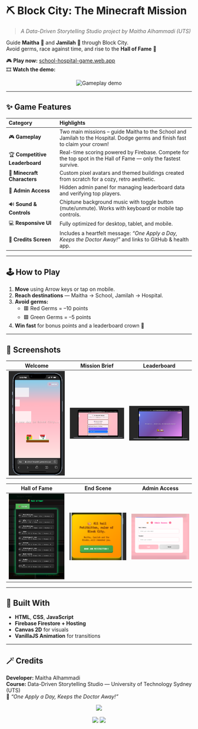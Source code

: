 # ⛏️ Block City: The Minecraft Mission
> *A Data-Driven Storytelling Studio project by Maitha Alhammadi (UTS)*

Guide **Maitha** 🏫 and **Jamilah** 🏥 through Block City.  
Avoid germs, race against time, and rise to the **Hall of Fame** 👑

🎮 **Play now:** [school-hospital-game.web.app](https://school-hospital-game.web.app)  
🎞️ **Watch the demo:**  
<p align="center"><img src="docs/media/gif.gif" width="720" alt="Gameplay demo"></p>

---

## ✨ Game Features

| Category | Highlights |
|:--|:--|
| 🎮 **Gameplay** | Two main missions – guide Maitha to the School and Jamilah to the Hospital. Dodge germs and finish fast to claim your crown! |
| 🏆 **Competitive Leaderboard** | Real-time scoring powered by Firebase. Compete for the top spot in the Hall of Fame — only the fastest survive. |
| 🧱 **Minecraft Characters** | Custom pixel avatars and themed buildings created from scratch for a cozy, retro aesthetic. |
| 🔐 **Admin Access** | Hidden admin panel for managing leaderboard data and verifying top players. |
| 🔊 **Sound & Controls** | Chiptune background music with toggle button (mute/unmute). Works with keyboard or mobile tap controls. |
| 💻 **Responsive UI** | Fully optimized for desktop, tablet, and mobile. |
| 🍎 **Credits Screen** | Includes a heartfelt message: *“One Apply a Day, Keeps the Doctor Away!”* and links to GitHub & health app. |

---

## 🕹️ How to Play
1. **Move** using Arrow keys or tap on mobile.  
2. **Reach destinations** — Maitha → School, Jamilah → Hospital.  
3. **Avoid germs:**  
   - 🟥 Red Germs = –10 points  
   - 🟩 Green Germs = –5 points  
4. **Win fast** for bonus points and a leaderboard crown 👑  

---

## 📸 Screenshots

| Welcome | Mission Brief | Leaderboard |
|:--:|:--:|:--:|
| <img src="docs/media/scene_welcome.png" width="230"> | <img src="docs/media/mission_brief.png" width="230"> | <img src="docs/media/leaderboard.png" width="230"> |

| Hall of Fame | End Scene | Admin Access |
|:--:|:--:|:--:|
| <img src="docs/media/hall_of_fame.png" width="230"> | <img src="docs/media/end_trophy.png" width="230"> | <img src="docs/media/admin_access.png" width="230"> |

---

## 🧠 Built With
- **HTML**, **CSS**, **JavaScript**
- **Firebase Firestore + Hosting**
- **Canvas 2D** for visuals
- **VanillaJS Animation** for transitions

---

## 🪄 Credits
**Developer:** Maitha Alhammadi  
**Course:** Data-Driven Storytelling Studio — University of Technology Sydney (UTS)  
💖 *“One Apply a Day, Keeps the Doctor Away!”*

<p align="center"><img src="docs/media/thankyou.png" width="500"></p>
<p align="center">
  <a href="https://school-hospital-game.web.app"><img src="https://img.shields.io/badge/Play_Game-ffb6c1?style=for-the-badge"></a>
  <a href="https://github.com/MaithaAlhammadi98/Visual_Studio_Game"><img src="https://img.shields.io/badge/Contribute_on_GitHub-212121?style=for-the-badge&logo=github"></a>
</p>
